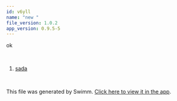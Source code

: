 ```yaml
---
id: v6yll
name: "new "
file_version: 1.0.2
app_version: 0.9.5-5
---
```


<!-- Intro - Do not remove this comment -->
ok

<br/>

<!-- Steps - Do not remove this comment -->
1. [sada](sada.3l9d8.sw.md)


<br/>

This file was generated by Swimm. [Click here to view it in the app](http://localhost:5000/repos/Z2l0aHViJTNBJTNBYXplcm90aGNvcmUtd290bGslM0ElM0FtYW96U3dpbW0=/playlists/v6yll).